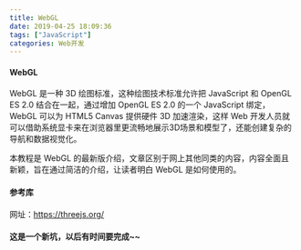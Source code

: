 ```yaml
---
title: WebGL
date: 2019-04-25 18:09:36
tags: ["JavaScript"]
categories: Web开发
---
```



#### WebGL
WebGL 是一种 3D 绘图标准，这种绘图技术标准允许把 JavaScript 和 OpenGL ES 2.0 结合在一起，通过增加 OpenGL ES 2.0 的一个 JavaScript 绑定，WebGL 可以为 HTML5 Canvas 提供硬件 3D 加速渲染，这样 Web 开发人员就可以借助系统显卡来在浏览器里更流畅地展示3D场景和模型了，还能创建复杂的导航和数据视觉化。

本教程是 WebGL 的最新版介绍，文章区别于网上其他同类的内容，内容全面且新颖，旨在通过简洁的介绍，让读者明白 WebGL 是如何使用的。

#### 参考库
网址：https://threejs.org/

#### 这是一个新坑，以后有时间要完成~~
